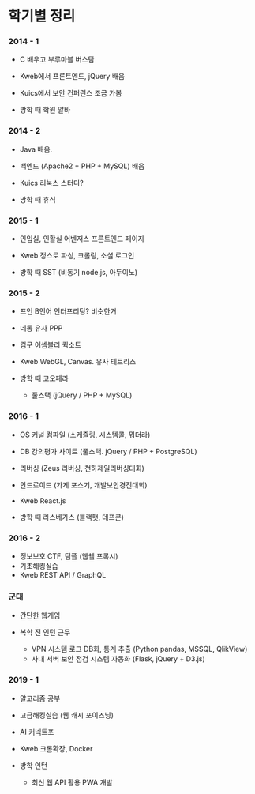 # 학기별 정리

### 2014 - 1

- C 배우고 부루마블 버스탐
- Kweb에서 프론트엔드, jQuery 배움
- Kuics에서 보안 컨퍼런스 조금 가봄

- 방학 때 학원 알바

### 2014 - 2

- Java 배움.
- 백엔드 (Apache2 + PHP + MySQL) 배움
- Kuics 리눅스 스터디?

- 방학 때 휴식

### 2015 - 1

- 인입실, 인활실 어벤저스 프론트엔드 페이지
- Kweb 정스로 파싱, 크롤링, 소셜 로그인

- 방학 때 SST (비동기 node.js, 아두이노)

### 2015 - 2

- 프언 B언어 인터프리팅? 비슷한거
- 데통 유사 PPP
- 컴구 어셈블리 퀵소트
- Kweb WebGL, Canvas. 유사 테트리스

- 방학 때 코오페라
  - 풀스택 (jQuery / PHP + MySQL)

### 2016 - 1

- OS 커널 컴파일 (스케줄링, 시스템콜, 뭐더라)
- DB 강의평가 사이트 (풀스택. jQuery / PHP + PostgreSQL)
- 리버싱 (Zeus 리버싱, 천하제일리버싱대회)
- 안드로이드 (가게 포스기, 개발보안경진대회)
- Kweb React.js

- 방학 때 라스베가스 (블랙햇, 데프콘)

### 2016 - 2

- 정보보호 CTF, 팀플 (웹쉘 프록시)
- 기초해킹실습
- Kweb REST API / GraphQL

### 군대

- 간단한 웹게임

- 복학 전 인턴 근무
  - VPN 시스템 로그 DB화, 통계 추출 (Python pandas, MSSQL, QlikView) 
  - 사내 서버 보안 점검 시스템 자동화 (Flask, jQuery + D3.js)

### 2019 - 1

- 알고리즘 공부
- 고급해킹실습 (웹 캐시 포이즈닝)
- AI 커넥트포
- Kweb 크롬확장, Docker

- 방학 인턴
  - 최신 웹 API 활용 PWA 개발
